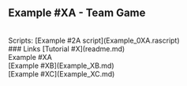 ## Example #XA - Team Game
<br>
Scripts: [Example #2A script](Example_0XA.rascript) <br>
### Links
[Tutorial #X](readme.md) <br>
Example #XA<br>
[Example #XB](Example_XB.md) <br>
[Example #XC](Example_XC.md) <br>